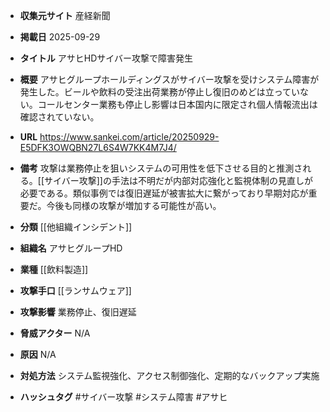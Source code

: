 - **収集元サイト**
産経新聞

- **掲載日**
2025-09-29

- **タイトル**
アサヒHDサイバー攻撃で障害発生

- **概要**
アサヒグループホールディングスがサイバー攻撃を受けシステム障害が発生した。ビールや飲料の受注出荷業務が停止し復旧のめどは立っていない。コールセンター業務も停止し影響は日本国内に限定され個人情報流出は確認されていない。

- **URL**
https://www.sankei.com/article/20250929-E5DFK3OWQBN27L6S4W7KK4M7J4/

- **備考**
攻撃は業務停止を狙いシステムの可用性を低下させる目的と推測される。[[サイバー攻撃]]の手法は不明だが内部対応強化と監視体制の見直しが必要である。類似事例では復旧遅延が被害拡大に繋がっており早期対応が重要だ。今後も同様の攻撃が増加する可能性が高い。

- **分類**
[[他組織インシデント]]

- **組織名**
アサヒグループHD

- **業種**
[[飲料製造]]

- **攻撃手口**
[[ランサムウェア]]

- **攻撃影響**
業務停止、復旧遅延

- **脅威アクター**
N/A

- **原因**
N/A

- **対処方法**
システム監視強化、アクセス制御強化、定期的なバックアップ実施

- **ハッシュタグ**
#サイバー攻撃 #システム障害 #アサヒ

